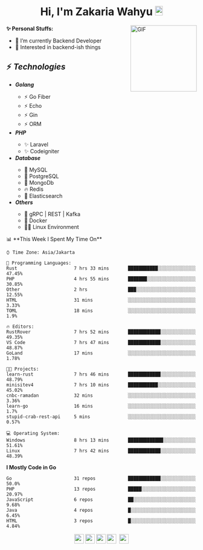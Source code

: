 <h1 align="center">Hi, I'm Zakaria Wahyu <img src="https://github.com/TheDudeThatCode/TheDudeThatCode/blob/master/Assets/Hi.gif" width="20px" height="25px"></h1>

<img align="right" alt="GIF" height="175px" src="https://www.nayakapratama.co.id/wp-content/uploads/2019/07/Website-Maintenance.gif" />

**✨ Personal Stuffs:**
- 🔭 I’m currently Backend Developer
- 🌱 Interested in backend-ish things

<h2>⚡ <i>Technologies</i></h2>
<ul>
<li><strong><i>Golang</i></strong></li>
  <ul>
    <li>⚡ Go Fiber</li>
    <li>⚡ Echo</li>
    <li>⚡ Gin</li>
    <li>⚡ ORM</li>
  </ul>
<li><strong><i>PHP</i></strong></li>
  <ul>
    <li>✨ Laravel</li>
    <li>✨ Codeigniter</li>
  </ul>
<li><strong><i>Database</i></strong></li>
  <ul>
    <li>🐬 MySQL</li>
    <li>🐘 PostgreSQL</li>
    <li>🍃 MongoDb</li>
    <li>🔥 Redis</li>
    <li>🔎 Elasticsearch</li>
  </ul>
  <li><strong><i>Others</i></strong></li>
  <ul>
    <li>💫 gRPC | REST | Kafka</li>
    <li>🐳 Docker</li>
    <li>👨‍💻 Linux Environment</li>
  </ul>
</ul>
<!--START_SECTION:waka-->
📊 **This Week I Spent My Time On** 

```text
⌚︎ Time Zone: Asia/Jakarta

💬 Programming Languages: 
Rust                     7 hrs 33 mins       ███████████░░░░░░░░░░░░░░   47.45% 
PHP                      4 hrs 55 mins       ███████░░░░░░░░░░░░░░░░░░   30.85% 
Other                    2 hrs               ███░░░░░░░░░░░░░░░░░░░░░░   12.55% 
HTML                     31 mins             ░░░░░░░░░░░░░░░░░░░░░░░░░   3.33% 
TOML                     18 mins             ░░░░░░░░░░░░░░░░░░░░░░░░░   1.9%

🔥 Editors: 
RustRover                7 hrs 52 mins       ████████████░░░░░░░░░░░░░   49.35% 
VS Code                  7 hrs 47 mins       ████████████░░░░░░░░░░░░░   48.87% 
GoLand                   17 mins             ░░░░░░░░░░░░░░░░░░░░░░░░░   1.78%

🐱‍💻 Projects: 
learn-rust               7 hrs 46 mins       ████████████░░░░░░░░░░░░░   48.79% 
minisitev4               7 hrs 10 mins       ███████████░░░░░░░░░░░░░░   45.02% 
cnbc-ramadan             32 mins             ░░░░░░░░░░░░░░░░░░░░░░░░░   3.36% 
learn-go                 16 mins             ░░░░░░░░░░░░░░░░░░░░░░░░░   1.7% 
stupid-crab-rest-api     5 mins              ░░░░░░░░░░░░░░░░░░░░░░░░░   0.57%

💻 Operating System: 
Windows                  8 hrs 13 mins       █████████████░░░░░░░░░░░░   51.61% 
Linux                    7 hrs 42 mins       ████████████░░░░░░░░░░░░░   48.39%

```

**I Mostly Code in Go** 

```text
Go                       31 repos            ████████████░░░░░░░░░░░░░   50.0% 
PHP                      13 repos            █████░░░░░░░░░░░░░░░░░░░░   20.97% 
JavaScript               6 repos             ██░░░░░░░░░░░░░░░░░░░░░░░   9.68% 
Java                     4 repos             █░░░░░░░░░░░░░░░░░░░░░░░░   6.45% 
HTML                     3 repos             █░░░░░░░░░░░░░░░░░░░░░░░░   4.84%

```



<!--END_SECTION:waka-->

<p align="center">
<a href="https://www.linkedin.com/in/zakariawahyu" target="_blank"><img src="https://img.shields.io/badge/linkedin-%230077B5.svg?&style=for-the-badge&logo=linkedin&logoColor=white" height=25></a>
<a href="https://medium.com/@zakariawahyu" target="_blank"><img src="https://img.shields.io/badge/Medium-12100E?style=for-the-badge&logo=medium&logoColor=white" height=25></a>
<a href="https://medium.com/@zakariawahyu" target="_blank"><img src="https://img.shields.io/badge/Portfolio-2300843e?style=for-the-badge&logo=About.me&logoColor=white" height=25></a>
<a href="https://www.twitter.com/_zakariawahyu" target="_blank"><img src="https://img.shields.io/badge/twitter-%231DA1F2.svg?&style=for-the-badge&logo=twitter&logoColor=white" height=25></a> 
<a href="https://www.instagram.com/_zakariawahyu" target="_blank"><img src="https://img.shields.io/badge/instagram-%23E4405F.svg?&style=for-the-badge&logo=instagram&logoColor=white" height=25></a>
